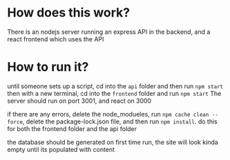 # How does this work?

There is an nodejs server running an express API in the backend, and a react frontend which uses the API

# How to run it?

until someone sets up a script, cd into the `api` folder and then run `npm start`
then with a new terminal, cd into the `frontend` folder and run `npm start`
The server should run on port 3001, and react on 3000

if there are any errors, delete the node_modueles, run `npm cache clean --force`, delete the package-lock.json file, and then run `npm install`. do this for both the frontend folder and the api folder

the database should be generated on first time run, the site will look kinda empty until its populated with content
